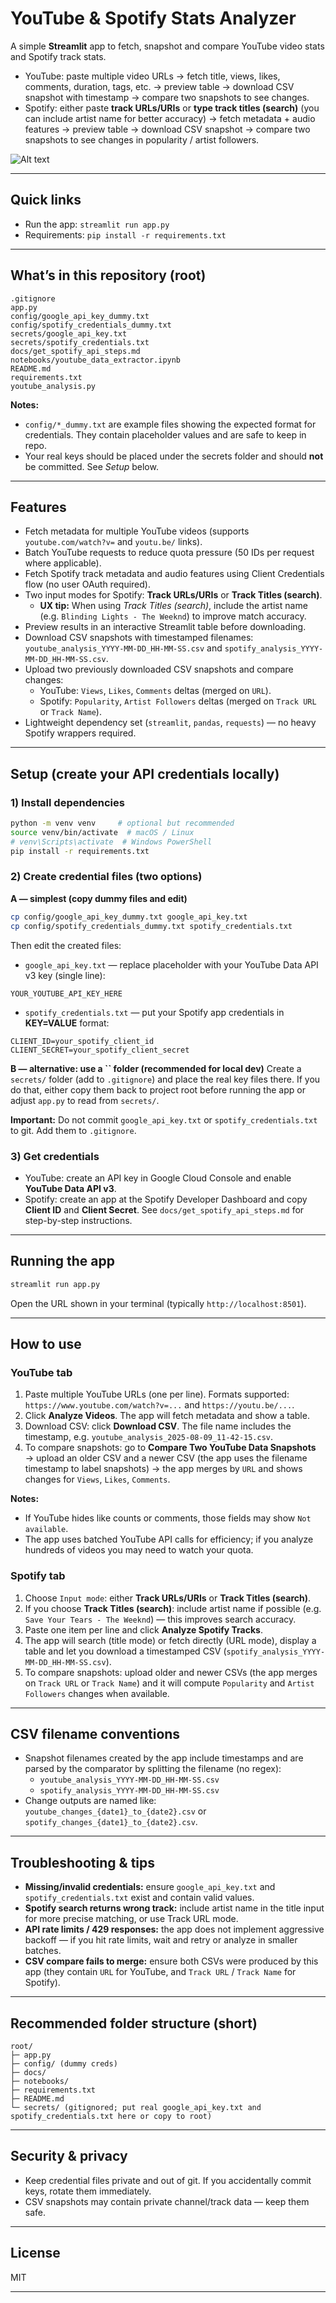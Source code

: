 # YouTube & Spotify Stats Analyzer

A simple **Streamlit** app to fetch, snapshot and compare YouTube video stats and Spotify track stats.

- YouTube: paste multiple video URLs → fetch title, views, likes, comments, duration, tags, etc. → preview table → download CSV snapshot with timestamp → compare two snapshots to see changes.
- Spotify: either paste **track URLs/URIs** or **type track titles (search)** (you can include artist name for better accuracy) → fetch metadata + audio features → preview table → download CSV snapshot → compare two snapshots to see changes in popularity / artist followers.

<img title="a Extract stats from YouTube video links" alt="Alt text" src="/img/youtube_video_extract.png">

---

## Quick links

- Run the app: `streamlit run app.py`
- Requirements: `pip install -r requirements.txt`

---

## What’s in this repository (root)

```
.gitignore
app.py
config/google_api_key_dummy.txt
config/spotify_credentials_dummy.txt
secrets/google_api_key.txt
secrets/spotify_credentials.txt
docs/get_spotify_api_steps.md
notebooks/youtube_data_extractor.ipynb
README.md
requirements.txt
youtube_analysis.py
```

**Notes:**

- `config/*_dummy.txt` are example files showing the expected format for credentials. They contain placeholder values and are safe to keep in repo.
- Your real keys should be placed under the secrets folder and should **not** be committed. See *Setup* below.

---

## Features

- Fetch metadata for multiple YouTube videos (supports `youtube.com/watch?v=` and `youtu.be/` links).
- Batch YouTube requests to reduce quota pressure (50 IDs per request where applicable).
- Fetch Spotify track metadata and audio features using Client Credentials flow (no user OAuth required).
- Two input modes for Spotify: **Track URLs/URIs** or **Track Titles (search)**.
  - **UX tip:** When using *Track Titles (search)*, include the artist name (e.g. `Blinding Lights - The Weeknd`) to improve match accuracy.
- Preview results in an interactive Streamlit table before downloading.
- Download CSV snapshots with timestamped filenames: `youtube_analysis_YYYY-MM-DD_HH-MM-SS.csv` and `spotify_analysis_YYYY-MM-DD_HH-MM-SS.csv`.
- Upload two previously downloaded CSV snapshots and compare changes:
  - YouTube: `Views`, `Likes`, `Comments` deltas (merged on `URL`).
  - Spotify: `Popularity`, `Artist Followers` deltas (merged on `Track URL` or `Track Name`).
- Lightweight dependency set (`streamlit`, `pandas`, `requests`) — no heavy Spotify wrappers required.

---

## Setup (create your API credentials locally)

### 1) Install dependencies

```bash
python -m venv venv     # optional but recommended
source venv/bin/activate  # macOS / Linux
# venv\Scripts\activate  # Windows PowerShell
pip install -r requirements.txt
```

### 2) Create credential files (two options)

**A — simplest (copy dummy files and edit)**

```bash
cp config/google_api_key_dummy.txt google_api_key.txt
cp config/spotify_credentials_dummy.txt spotify_credentials.txt
```

Then edit the created files:

- `google_api_key.txt` — replace placeholder with your YouTube Data API v3 key (single line):

```
YOUR_YOUTUBE_API_KEY_HERE
```

- `spotify_credentials.txt` — put your Spotify app credentials in **KEY=VALUE** format:

```
CLIENT_ID=your_spotify_client_id
CLIENT_SECRET=your_spotify_client_secret
```

**B — alternative: use a ****\`\`**** folder (recommended for local dev)** Create a `secrets/` folder (add to `.gitignore`) and place the real key files there. If you do that, either copy them back to project root before running the app or adjust `app.py` to read from `secrets/`.

**Important:** Do not commit `google_api_key.txt` or `spotify_credentials.txt` to git. Add them to `.gitignore`.

### 3) Get credentials

- YouTube: create an API key in Google Cloud Console and enable **YouTube Data API v3**.
- Spotify: create an app at the Spotify Developer Dashboard and copy **Client ID** and **Client Secret**. See `docs/get_spotify_api_steps.md` for step-by-step instructions.

---

## Running the app

```bash
streamlit run app.py
```

Open the URL shown in your terminal (typically `http://localhost:8501`).

---

## How to use

### YouTube tab

1. Paste multiple YouTube URLs (one per line). Formats supported: `https://www.youtube.com/watch?v=...` and `https://youtu.be/...`.
2. Click **Analyze Videos**. The app will fetch metadata and show a table.
3. Download CSV: click **Download CSV**. The file name includes the timestamp, e.g. `youtube_analysis_2025-08-09_11-42-15.csv`.
4. To compare snapshots: go to **Compare Two YouTube Data Snapshots** → upload an older CSV and a newer CSV (the app uses the filename timestamp to label snapshots) → the app merges by `URL` and shows changes for `Views`, `Likes`, `Comments`.

**Notes:**

- If YouTube hides like counts or comments, those fields may show `Not available`.
- The app uses batched YouTube API calls for efficiency; if you analyze hundreds of videos you may need to watch your quota.

### Spotify tab

1. Choose `Input mode`: either **Track URLs/URIs** or **Track Titles (search)**.
2. If you choose **Track Titles (search)**: include artist name if possible (e.g. `Save Your Tears - The Weeknd`) — this improves search accuracy.
3. Paste one item per line and click **Analyze Spotify Tracks**.
4. The app will search (title mode) or fetch directly (URL mode), display a table and let you download a timestamped CSV (`spotify_analysis_YYYY-MM-DD_HH-MM-SS.csv`).
5. To compare snapshots: upload older and newer CSVs (the app merges on `Track URL` or `Track Name`) and it will compute `Popularity` and `Artist Followers` changes when available.

---

## CSV filename conventions

- Snapshot filenames created by the app include timestamps and are parsed by the comparator by splitting the filename (no regex):
  - `youtube_analysis_YYYY-MM-DD_HH-MM-SS.csv`
  - `spotify_analysis_YYYY-MM-DD_HH-MM-SS.csv`
- Change outputs are named like: `youtube_changes_{date1}_to_{date2}.csv` or `spotify_changes_{date1}_to_{date2}.csv`.

---

## Troubleshooting & tips

- **Missing/invalid credentials:** ensure `google_api_key.txt` and `spotify_credentials.txt` exist and contain valid values.
- **Spotify search returns wrong track:** include artist name in the title input for more precise matching, or use Track URL mode.
- **API rate limits / 429 responses:** the app does not implement aggressive backoff — if you hit rate limits, wait and retry or analyze in smaller batches.
- **CSV compare fails to merge:** ensure both CSVs were produced by this app (they contain `URL` for YouTube, and `Track URL` / `Track Name` for Spotify).

---

## Recommended folder structure (short)

```
root/
├─ app.py
├─ config/ (dummy creds)
├─ docs/
├─ notebooks/
├─ requirements.txt
├─ README.md
└─ secrets/ (gitignored; put real google_api_key.txt and spotify_credentials.txt here or copy to root)
```

---

## Security & privacy

- Keep credential files private and out of git. If you accidentally commit keys, rotate them immediately.
- CSV snapshots may contain private channel/track data — keep them safe.

---

## License

MIT

---
